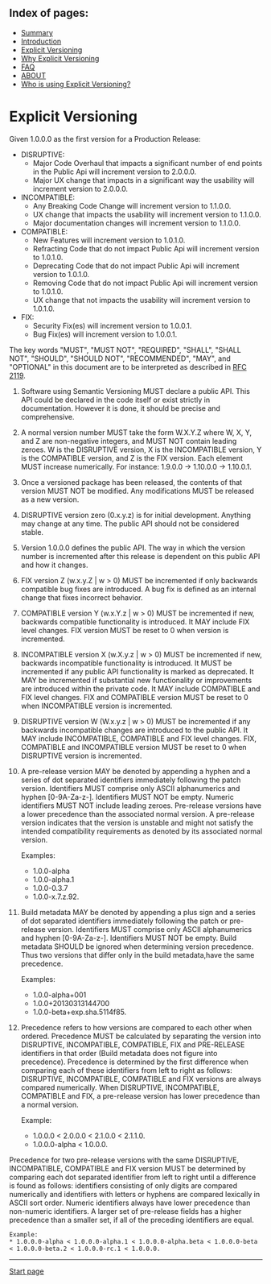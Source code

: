 Index of pages:
---------------

* [Summary](/README.md)
* [Introduction](/README.md)
* [Explicit Versioning](/VERSIONING.md)
* [Why Explicit Versioning](/WHY.md)
* [FAQ](/FAQ.md)
* [ABOUT](/ABOUT.md)
* [Who is using Explicit Versioning?](/USERS.md)


# Explicit Versioning


Given 1.0.0.0 as the first version for a Production Release:

* DISRUPTIVE:
  * Major Code Overhaul that impacts a significant number of end points in the Public Api will increment version to 2.0.0.0.
  * Major UX change that impacts in a significant way the usability will increment version to 2.0.0.0.
* INCOMPATIBLE:
  * Any Breaking Code Change will increment version to 1.1.0.0.
  * UX change that impacts the usability will increment version to 1.1.0.0.
  * Major documentation changes will increment version to 1.1.0.0.
* COMPATIBLE:
  * New Features will increment version to 1.0.1.0.
  * Refracting Code that do not impact Public Api will increment version to 1.0.1.0.
  * Deprecating Code that do not impact Public Api will increment version to 1.0.1.0.
  * Removing Code that do not impact Public Api will increment version to 1.0.1.0.
  * UX change that not impacts the usability will increment version to 1.0.1.0.
* FIX:
  * Security Fix(es) will increment version to 1.0.0.1.
  * Bug Fix(es) will increment version to 1.0.0.1.
  

The key words "MUST", "MUST NOT", "REQUIRED", "SHALL", "SHALL NOT", "SHOULD", "SHOULD NOT", "RECOMMENDED", "MAY", and "OPTIONAL" in this document are to be interpreted as described in [RFC 2119](http://tools.ietf.org/html/rfc2119).

1. Software using Semantic Versioning MUST declare a public API. This API
could be declared in the code itself or exist strictly in documentation.
However it is done, it should be precise and comprehensive.

1. A normal version number MUST take the form W.X.Y.Z where W, X, Y, and Z are
non-negative integers, and MUST NOT contain leading zeroes. W is the DISRUPTIVE version, X is the INCOMPATIBLE version, Y is the COMPATIBLE version, and Z is the FIX version.
Each element MUST increase numerically. For instance: 1.9.0.0 -> 1.10.0.0 -> 1.10.0.1.

1. Once a versioned package has been released, the contents of that version
MUST NOT be modified. Any modifications MUST be released as a new version.

1. DISRUPTIVE version zero (0.x.y.z) is for initial development. Anything may change
at any time. The public API should not be considered stable.

1. Version 1.0.0.0 defines the public API. The way in which the version number
is incremented after this release is dependent on this public API and how it changes.

1. FIX version Z (w.x.y.Z | w > 0) MUST be incremented if only backwards
compatible bug fixes are introduced. A bug fix is defined as an internal change that fixes incorrect behavior.

1. COMPATIBLE version Y (w.x.Y.z | w > 0) MUST be incremented if new, backwards
compatible functionality is introduced. It MAY include FIX level changes. FIX version MUST be reset to 0 when version is incremented.

1. INCOMPATIBLE version X (w.X.y.z | w > 0) MUST be incremented if new, backwards
incompatible functionality is introduced. It MUST be incremented if any public API functionality is marked as deprecated. It MAY be incremented if substantial new functionality or improvements are introduced within the private code. It MAY include COMPATIBLE and FIX level changes. FIX and COMPATIBLE version MUST be reset to 0 when INCOMPATIBLE version is incremented.

1. DISRUPTIVE version W (W.x.y.z | w > 0) MUST be incremented if any backwards
incompatible changes are introduced to the public API. It MAY include INCOMPATIBLE, COMPATIBLE and FIX level changes. FIX, COMPATIBLE and INCOMPATIBLE version MUST be reset to 0 when DISRUPTIVE version is incremented.

1. A pre-release version MAY be denoted by appending a hyphen and a
series of dot separated identifiers immediately following the patch version. Identifiers MUST comprise only ASCII alphanumerics and hyphen [0-9A-Za-z-]. Identifiers MUST NOT be empty. Numeric identifiers MUST NOT include leading zeroes. Pre-release versions have a lower precedence than the associated normal version. A pre-release version indicates that the version is unstable and might not satisfy the intended compatibility requirements as denoted by its associated normal version.

	Examples:
	* 1.0.0-alpha
	* 1.0.0-alpha.1
	* 1.0.0-0.3.7
	* 1.0.0-x.7.z.92.

1. Build metadata MAY be denoted by appending a plus sign and a series of dot
separated identifiers immediately following the patch or pre-release version.
Identifiers MUST comprise only ASCII alphanumerics and hyphen [0-9A-Za-z-].
Identifiers MUST NOT be empty. Build metadata SHOULD be ignored when determining version precedence. Thus two versions that differ only in the build metadata,have the same precedence.

	Examples: 
	* 1.0.0-alpha+001
	* 1.0.0+20130313144700
	* 1.0.0-beta+exp.sha.5114f85.

1. Precedence refers to how versions are compared to each other when ordered.
Precedence MUST be calculated by separating the version into DISRUPTIVE, INCOMPATIBLE, COMPATIBLE, FIX and PRE-RELEASE identifiers in that order (Build metadata does not figure into precedence). Precedence is determined by the first difference when comparing each of these identifiers from left to right as follows: DISRUPTIVE, INCOMPATIBLE, COMPATIBLE and FIX versions are always compared numerically. When DISRUPTIVE, INCOMPATIBLE, COMPATIBLE and FIX, a pre-release version has lower precedence than a normal version. 

	Example: 
	* 1.0.0.0 < 2.0.0.0 < 2.1.0.0 < 2.1.1.0. 
	* 1.0.0.0-alpha < 1.0.0.0. 

Precedence for two pre-release versions with the same DISRUPTIVE, INCOMPATIBLE, COMPATIBLE and FIX version MUST be determined by comparing each dot separated identifier from left to right until a difference is found as follows: identifiers consisting of only digits are compared numerically and identifiers with letters or hyphens are compared lexically in ASCII sort order. Numeric identifiers always have lower precedence than non-numeric identifiers. A larger set of pre-release fields has a higher precedence than a smaller set, if all of the preceding identifiers are equal.

	Example:
	* 1.0.0.0-alpha < 1.0.0.0-alpha.1 < 1.0.0.0-alpha.beta < 1.0.0.0-beta < 1.0.0.0-beta.2 < 1.0.0.0-rc.1 < 1.0.0.0.


---



[Start page](./)

